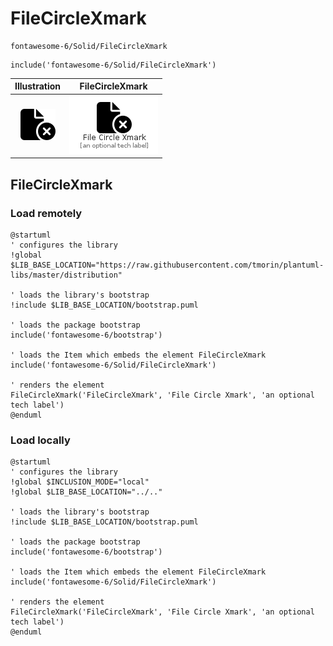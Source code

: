 # FileCircleXmark


```text
fontawesome-6/Solid/FileCircleXmark
```

```text
include('fontawesome-6/Solid/FileCircleXmark')
```



| Illustration | FileCircleXmark |
| :---: | :---: |
| ![illustration for Illustration](../../fontawesome-6/Solid/FileCircleXmark.png) | ![illustration for FileCircleXmark](../../fontawesome-6/Solid/FileCircleXmark.Local.png) |




## FileCircleXmark

### Load remotely
```plantuml
@startuml
' configures the library
!global $LIB_BASE_LOCATION="https://raw.githubusercontent.com/tmorin/plantuml-libs/master/distribution"

' loads the library's bootstrap
!include $LIB_BASE_LOCATION/bootstrap.puml

' loads the package bootstrap
include('fontawesome-6/bootstrap')

' loads the Item which embeds the element FileCircleXmark
include('fontawesome-6/Solid/FileCircleXmark')

' renders the element
FileCircleXmark('FileCircleXmark', 'File Circle Xmark', 'an optional tech label')
@enduml
```

### Load locally
```plantuml
@startuml
' configures the library
!global $INCLUSION_MODE="local"
!global $LIB_BASE_LOCATION="../.."

' loads the library's bootstrap
!include $LIB_BASE_LOCATION/bootstrap.puml

' loads the package bootstrap
include('fontawesome-6/bootstrap')

' loads the Item which embeds the element FileCircleXmark
include('fontawesome-6/Solid/FileCircleXmark')

' renders the element
FileCircleXmark('FileCircleXmark', 'File Circle Xmark', 'an optional tech label')
@enduml
```

